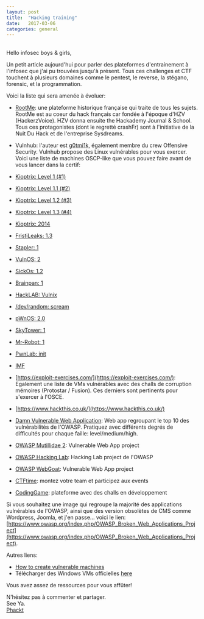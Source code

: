 ```yaml
---
layout: post
title:  "Hacking training"
date:   2017-03-06
categories: general
---
```

<br />
Hello infosec boys & girls,  
  
Un petit article aujourd'hui pour parler des plateformes d'entrainement à l'infosec que j'ai pu trouvées jusqu'à présent. Tous ces challenges et CTF touchent à plusieurs domaines comme le pentest, le reverse, la stégano, forensic, et la programmation.
  
Voici la liste qui sera amenée à évoluer:  
 - [RootMe](https://www.root-me.org/): une plateforme historique française qui traite de tous les sujets. RootMe est au coeur du hack français car fondée à l'époque d'HZV   (HackerzVoice). HZV donna ensuite the Hackademy Journal & School. Tous ces protagonistes (dont le regretté crashFr) sont à l'initiative de la Nuit Du Hack et de l'entreprise Sysdreams.  
 - Vulnhub: l'auteur est [g0tmi1k](https://blog.g0tmi1k.com/), également membre du crew Offensive Security. Vulnhub propose des Linux vulnérables pour vous exercer.  
 Voici une liste de machines OSCP-like que vous pouvez faire avant de vous lancer dans la certif:
  - [Kioptrix: Level 1 (#1)](https://www.vulnhub.com/entry/kioptrix-level-1-1,22/)
  - [Kioptrix: Level 1.1 (#2)](https://www.vulnhub.com/entry/kioptrix-level-11-2,23/)
  - [Kioptrix: Level 1.2 (#3)](https://www.vulnhub.com/entry/kioptrix-level-12-3,24/)
  - [Kioptrix: Level 1.3 (#4)](https://www.vulnhub.com/entry/kioptrix-level-13-4,25/)
  - [Kioptrix: 2014](https://www.vulnhub.com/entry/kioptrix-2014-5,62/)
  - [FristiLeaks: 1.3](https://www.vulnhub.com/entry/fristileaks-13,133/)
  - [Stapler: 1](https://www.vulnhub.com/entry/stapler-1,150/)
  - [VulnOS: 2](https://www.vulnhub.com/entry/vulnos-2,147/)
  - [SickOs: 1.2](https://www.vulnhub.com/entry/sickos-12,144/)
  - [Brainpan: 1](https://www.vulnhub.com/entry/brainpan-1,51/)
  - [HackLAB: Vulnix](https://www.vulnhub.com/entry/hacklab-vulnix,48/)
  - [/dev/random: scream](https://www.vulnhub.com/entry/devrandom-scream,47/)
  - [pWnOS: 2.0](https://www.vulnhub.com/entry/pwnos-20-pre-release,34/)
  - [SkyTower: 1](https://www.vulnhub.com/entry/skytower-1,96/)
  - [Mr-Robot: 1](https://www.vulnhub.com/entry/mr-robot-1,151/)
  - [PwnLab: init](https://www.vulnhub.com/entry/pwnlab-init,158/)
  - [IMF](https://www.vulnhub.com/entry/imf-1,162/)

 - [https://exploit-exercises.com/](https://exploit-exercises.com/): Egalement une liste de VMs vulnérables avec des challs de corruption mémoires (Protostar / Fusion). Ces derniers sont pertinents pour s'exercer à l'OSCE.
 - [https://www.hackthis.co.uk/](https://www.hackthis.co.uk/)
 - [Damn Vulnerable Web Application](http://www.dvwa.co.uk/): Web app regroupant le top 10 des vulnérabilités de l'OWASP. Pratiquez avec différents degrés de difficultés pour chaque faille: level/medium/high.
 - [OWASP Mutillidae 2](https://www.owasp.org/index.php/OWASP_Mutillidae_2_Project): Vulnerable Web App project
 - [OWASP Hacking Lab](https://www.hacking-lab.com/index.html): Hacking Lab project de l'OWASP
 - [OWASP WebGoat](https://www.owasp.org/index.php/Category:OWASP_WebGoat_Project): Vulnerable Web App project
 - [CTFtime](https://ctftime.org/): montez votre team et participez aux events
 - [CodingGame](https://www.codingame.com/): plateforme avec des challs en développement
  
Si vous souhaitez une image qui regroupe la majorité des applications vulnérables de l'OWASP, ainsi que des version obsolètes de CMS comme Wordpress, Joomla, et j'en passe... voici le lien: [https://www.owasp.org/index.php/OWASP_Broken_Web_Applications_Project](https://www.owasp.org/index.php/OWASP_Broken_Web_Applications_Project).
  
Autres liens:  
 - [How to create vulnerable machines](https://github.com/g0tmi1k/VulnInjector)
 - Télécharger des Windows VMs officielles [here](https://developer.microsoft.com/en-us/microsoft-edge/tools/vms/)
  
Vous avez assez de ressources pour vous affûter!  
  
N'hésitez pas à commenter et partager.  
See Ya.  
[Phackt](https://github.com/phackt)
